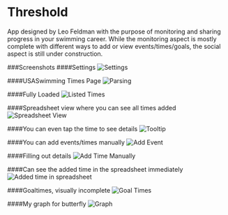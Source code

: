 # Threshold
App designed by Leo Feldman with the purpose of monitoring and sharing progress in your swimming career.  While the monitoring aspect is mostly complete with different ways to add or view events/times/goals, the social aspect is still under construction.

###Screenshots
####Settings
![Settings](https://github.com/EmperorLeo/comprehensive-swim-app/blob/master/images/settings.png)

####USASwimming Times Page
![Parsing](https://github.com/EmperorLeo/comprehensive-swim-app/blob/master/images/parsingresults.png)

####Fully Loaded
![Listed Times](https://github.com/EmperorLeo/comprehensive-swim-app/blob/master/images/usalistedtimes.png)

####Spreadsheet view where you can see all times added
![Spreadsheet View](https://github.com/EmperorLeo/comprehensive-swim-app/blob/master/images/spreadsheethorizontal.png)

####You can even tap the time to see details
![Tooltip](https://github.com/EmperorLeo/comprehensive-swim-app/blob/master/images/tooltipex.png)

####You can add events/times manually
![Add Event](https://github.com/EmperorLeo/comprehensive-swim-app/blob/master/images/eventspage.png)

####Filling out details
![Add Time Manually](https://github.com/EmperorLeo/comprehensive-swim-app/blob/master/images/addtimespage.png)

####Can see the added time in the spreadsheet immediately
![Added time in spreadsheet](https://github.com/EmperorLeo/comprehensive-swim-app/blob/master/images/myaddedtime.png)

####Goaltimes, visually incomplete
![Goal Times](https://github.com/EmperorLeo/comprehensive-swim-app/blob/master/images/goaltimes.png)

####My graph for butterfly
![Graph](https://github.com/EmperorLeo/comprehensive-swim-app/blob/master/images/mygraph.png)